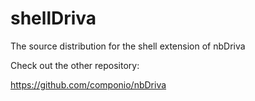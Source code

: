 shellDriva
=======

The source distribution for the shell extension of nbDriva

Check out the other repository:

https://github.com/componio/nbDriva
